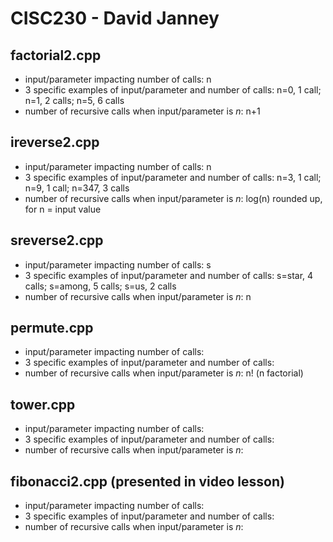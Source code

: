 # CISC230 - David Janney

## factorial2.cpp

- input/parameter impacting number of calls: n
- 3 specific examples of input/parameter and number of calls: n=0, 1 call; n=1, 2 calls; n=5, 6 calls
- number of recursive calls when input/parameter is *n*: n+1

## ireverse2.cpp

- input/parameter impacting number of calls: n
- 3 specific examples of input/parameter and number of calls: n=3, 1 call; n=9, 1 call; n=347, 3 calls
- number of recursive calls when input/parameter is *n*: log(n) rounded up, for n = input value

## sreverse2.cpp

- input/parameter impacting number of calls: s
- 3 specific examples of input/parameter and number of calls: s=star, 4 calls; s=among, 5 calls; s=us, 2 calls
- number of recursive calls when input/parameter is *n*: n

## permute.cpp

- input/parameter impacting number of calls: 
- 3 specific examples of input/parameter and number of calls: 
- number of recursive calls when input/parameter is *n*: n! (n factorial)

## tower.cpp

- input/parameter impacting number of calls: 
- 3 specific examples of input/parameter and number of calls: 
- number of recursive calls when input/parameter is *n*: 

## fibonacci2.cpp (presented in video lesson)

- input/parameter impacting number of calls: 
- 3 specific examples of input/parameter and number of calls: 
- number of recursive calls when input/parameter is *n*: 
